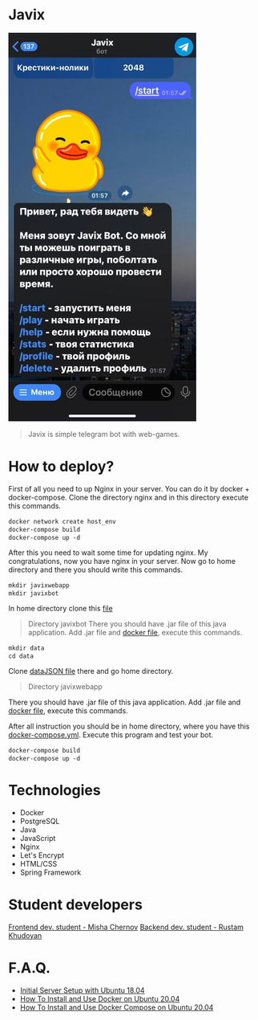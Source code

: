 # Javix
![Screenshot of a comment on a GitHub issue showing an image, added in the Markdown, of an Octocat smiling and raising a tentacle.](https://github.com/h0riz4n/Javix/blob/main/f0znzTTw8F8.jpg)

> Javix is simple telegram bot with web-games.

# How to deploy?

First of all you need to up Nginx in your server. You can do it by docker + docker-compose. Clone the directory nginx and in this directory execute this commands.

```
docker network create host_env
docker-compose build
docker-compose up -d
```

After this you need to wait some time for updating nginx. My congratulations, now you have nginx in your server. 
Now go to home directory and there you should write this commands.
```
mkdir javixwebapp
mkdir javixbot
```

In home directory clone this [file](https://github.com/h0riz4n/Javix/blob/main/docker-compose.yaml)

> Directory javixbot
There you should have .jar file of this java application. Add .jar file and [docker file](https://github.com/h0riz4n/Javix/blob/main/JavixTg/Dockerfile), execute this commands.
```
mkdir data
cd data
```
Clone [dataJSON file](https://github.com/h0riz4n/Javix/blob/main/JavixTg/src/main/java/com/Javix/JavixTg/dataJSON/commands.json) there and go home directory.

> Directory javixwebapp

There you should have .jar file of this java application. Add .jar file and [docker file](https://github.com/h0riz4n/Javix/blob/main/JavixWeb/Dockerfile), execute this commands. 

After all instruction you should be in home directory, where you have this [docker-compose.yml](https://github.com/h0riz4n/Javix/blob/main/docker-compose.yaml).
Execute this program and test your bot.
```
docker-compose build
docker-compose up -d
```

# Technologies
- Docker
- PostgreSQL
- Java
- JavaScript
- Nginx
- Let's Encrypt
- HTML/CSS
- Spring Framework

# Student developers
[Frontend dev. student - Misha Chernov](https://github.com/Mid1i/Mid1i)
[Backend dev. student - Rustam Khudoyan](https://github.com/h0riz4n)

# F.A.Q.
- [Initial Server Setup with Ubuntu 18.04](https://www.digitalocean.com/community/tutorials/initial-server-setup-with-ubuntu-18-04)
- [How To Install and Use Docker on Ubuntu 20.04](https://www.digitalocean.com/community/tutorials/how-to-install-and-use-docker-on-ubuntu-20-04)
- [How To Install and Use Docker Compose on Ubuntu 20.04](https://www.digitalocean.com/community/tutorials/how-to-install-and-use-docker-compose-on-ubuntu-20-04)
